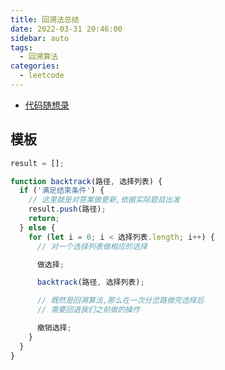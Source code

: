 ```yaml
---
title: 回溯法总结
date: 2022-03-31 20:46:00
sidebar: auto
tags:
  - 回溯算法
categories:
  - leetcode
---
```


- [代码随想录](https://programmercarl.com/)

## 模板

```js
result = [];

function backtrack(路径, 选择列表) {
  if ('满足结束条件') {
    // 这里就是对答案做更新,依据实际题目出发
    result.push(路径);
    return;
  } else {
    for (let i = 0; i < 选择列表.length; i++) {
      // 对一个选择列表做相应的选择

      做选择;

      backtrack(路径, 选择列表);

      // 既然是回溯算法,那么在一次分岔路做完选择后
      // 需要回退我们之前做的操作

      撤销选择;
    }
  }
}
```
